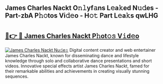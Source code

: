 ## James Charles Nackt O𝚗𝚕yf𝚊ns L𝚎a𝚔ed N𝚞𝚍es - Part-zbA P𝚑𝚘tos Vi𝚍𝚎o - H𝚘𝚝 Part L𝚎a𝚔s qwLHG

# <h2><a href="http://kfeuke.oniu.top/?m=James+Charles+Nackt">🔗👉 🔴 James Charles Nackt P𝚑ot𝚘𝚜 V𝚒d𝚎o</a></h2>

[![James Charles Nackt Nu𝚍e𝚜](https://i.imgur.com/0qMVB7G.gif)](http://kfeuke.oniu.top/?m=James+Charles+Nackt)
Digital content creator and web entertainer James Charles Nackt, known for disseminating dance and lifestyle knowledge through solo and collaborative dance presentations and short videos. Innovative special effects artist James Charles Nackt, famed for their remarkable abilities and achievements in creating visually stunning sequences.  
